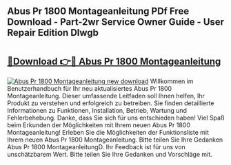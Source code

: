 ## Abus Pr 1800 Montageanleitung PDf Free Download - Part-2wr Service Owner Guide - User Repair Edition Dlwgb

# <h2><a href="http://df6pc9.blite.top/?on=Abus+Pr+1800+Montageanleitung">🔗Download 👉🔴 Abus Pr 1800 Montageanleitung</a></h2>

[![Abus Pr 1800 Montageanleitung new download](https://i.imgur.com/lujVjoI.png)](http://df6pc9.blite.top/?on=Abus+Pr+1800+Montageanleitung)
Willkommen im Benutzerhandbuch für Ihr neu aktualisiertes Abus Pr 1800 Montageanleitung. Dieser umfassende Leitfaden soll Ihnen helfen, Ihr Produkt zu verstehen und erfolgreich zu betreiben. Sie finden detaillierte Informationen zu Funktionen, Installation, Betrieb, Wartung und Fehlerbehebung. Danke, dass Sie sich für uns entschieden haben! Viel Spaß beim Erkunden der Möglichkeiten mit Ihrem neuen Abus Pr 1800 Montageanleitung! Erleben Sie die Möglichkeiten der Funktionsliste mit Ihrem neuen Abus Pr 1800 Montageanleitung. Bitte teilen Sie Ihre Gedanken Abus Pr 1800 MontageanleitungD. Ihr Feedback ist für uns von unschätzbarem Wert. Bitte teilen Sie Ihre Gedanken und Vorschläge mit.

